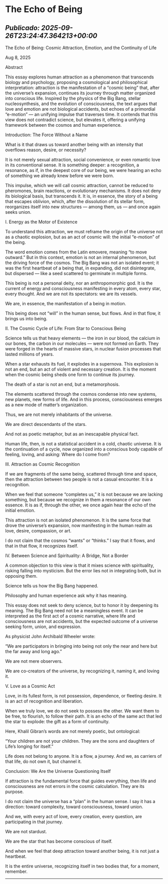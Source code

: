 # The Echo of Being
*Publicado: 2025-09-26T23:24:47.364213+00:00*
---

The Echo of Being: Cosmic Attraction, Emotion, and the Continuity of Life

Aug 8, 2025

Abstract

This essay explores human attraction as a phenomenon that transcends biology and psychology, proposing a cosmological and philosophical interpretation: attraction is the manifestation of a “cosmic being” that, after the universe’s expansion, continues its journey through matter organized into conscious life. Inspired by the physics of the Big Bang, stellar nucleosynthesis, and the evolution of consciousness, the text argues that love and emotion are not biological accidents, but echoes of a primordial “e-motion” — an unifying impulse that traverses time. It contends that this view does not contradict science, but elevates it, offering a unifying framework between the cosmos and human experience.

Introduction: The Force Without a Name

What is it that draws us toward another being with an intensity that overflows reason, desire, or necessity?

It is not merely sexual attraction, social convenience, or even romantic love in its conventional sense. It is something deeper: a recognition, a resonance, as if, in the deepest core of our being, we were hearing an echo of something we already knew before we were born.

This impulse, which we will call cosmic attraction, cannot be reduced to pheromones, brain reactions, or evolutionary mechanisms. It does not deny its biological basis, but transcends it. It is, in essence, the story of a being that escapes oblivion, which, after the dissolution of its stellar form, reorganizes itself into new structures — among them, us — and once again seeks union.

I. Energy as the Motor of Existence

To understand this attraction, we must reframe the origin of the universe not as a chaotic explosion, but as an act of cosmic will: the initial “e-motion” of the being.

The word emotion comes from the Latin emovere, meaning “to move outward.” But in this context, emotion is not an internal phenomenon, but the driving force of the cosmos. The Big Bang was not an isolated event; it was the first heartbeat of a being that, in expanding, did not disintegrate, but dispersed — like a seed scattered to germinate in multiple forms.

This being is not a personal deity, nor an anthropomorphic god. It is the current of energy and consciousness manifesting in every atom, every star, every thought. And we are not its spectators: we are its vessels.

We are, in essence, the manifestation of a being in motion.

This being does not “will” in the human sense, but flows. And in that flow, it brings us into being.

II. The Cosmic Cycle of Life: From Star to Conscious Being

Science tells us that heavy elements — the iron in our blood, the calcium in our bones, the carbon in our molecules — were not formed on Earth. They were forged in the hearts of massive stars, in nuclear fusion processes that lasted millions of years.

When a star exhausts its fuel, it explodes in a supernova. This explosion is not an end, but an act of violent and necessary creation. It is the moment when the cosmic being sheds one form to continue its journey.

The death of a star is not an end, but a metamorphosis.

The elements scattered through the cosmos condense into new systems, new planets, new forms of life. And in this process, consciousness emerges as a new mode of matter’s organization.

Thus, we are not merely inhabitants of the universe.

We are direct descendants of the stars.

And not as poetic metaphor, but as an inescapable physical fact.

Human life, then, is not a statistical accident in a cold, chaotic universe. It is the continuation of a cycle, now organized into a conscious body capable of feeling, loving, and asking: Where do I come from?

III. Attraction as Cosmic Recognition

If we are fragments of the same being, scattered through time and space, then the attraction between two people is not a casual encounter. It is a recognition.

When we feel that someone “completes us,” it is not because we are lacking something, but because we recognize in them a resonance of our own essence. It is as if, through the other, we once again hear the echo of the initial emotion.

This attraction is not an isolated phenomenon. It is the same force that drove the universe’s expansion, now manifesting in the human realm as love, desire, compassion, or art.

I do not claim that the cosmos “wants” or “thinks.” I say that it flows, and that in that flow, it recognizes itself.

IV. Between Science and Spirituality: A Bridge, Not a Border

A common objection to this view is that it mixes science with spirituality, risking falling into mysticism. But the error lies not in integrating both, but in opposing them.

Science tells us how the Big Bang happened.

Philosophy and human experience ask why it has meaning.

This essay does not seek to deny science, but to honor it by deepening its meaning. The Big Bang need not be a meaningless event. It can be interpreted as the first act of a cosmic narrative, where life and consciousness are not accidents, but the expected outcome of a universe seeking form, union, and expression.

As physicist John Archibald Wheeler wrote:

“We are participators in bringing into being not only the near and here but the far away and long ago.”

We are not mere observers.

We are co-creators of the universe, by recognizing it, naming it, and loving it.

V. Love as a Cosmic Act

Love, in its fullest form, is not possession, dependence, or fleeting desire. It is an act of recognition and liberation.

When we truly love, we do not seek to possess the other. We want them to be free, to flourish, to follow their path. It is an echo of the same act that led the star to explode: the gift as a form of continuity.

Here, Khalil Gibran’s words are not merely poetic, but ontological:

“Your children are not your children. They are the sons and daughters of Life’s longing for itself.”

Life does not belong to anyone. It is a flow, a journey. And we, as carriers of that life, do not own it, but channel it.

Conclusion: We Are the Universe Questioning Itself

If attraction is the fundamental force that guides everything, then life and consciousness are not errors in the cosmic calculation. They are its purpose.

I do not claim the universe has a “plan” in the human sense. I say it has a direction: toward complexity, toward consciousness, toward union.

And we, with every act of love, every creation, every question, are participating in that journey.

We are not stardust.

We are the star that has become conscious of itself.

And when we feel that deep attraction toward another being, it is not just a heartbeat.

It is the entire universe, recognizing itself in two bodies that, for a moment, remember.

---